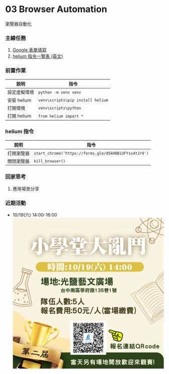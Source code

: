 # 03 Browser Automation
瀏覽器自動化

### 主線任務
1. [Google 表單填寫](https://forms.gle/d5kH8BiUFYss4tJr9)
2. [helium 指令一覽表 (英文)](https://github.com/mherrmann/helium/blob/master/docs/cheatsheet.md)

### 前置作業

|說明|指令|
|----|----|
|設定虛擬環境|`python -m venv venv`|
|安裝 helium|`venv\scripts\pip install helium`|
|打開環境|`venv\scripts\python`|
|打開 helium|`from helium import *`|

### helium 指令

|說明|指令|
|----|----|
|打開瀏覽器|`start_chrome('https://forms.gle/d5kH8BiUFYss4tJr9')`|
|關閉瀏覽器|`kill_browser()`|

### 回家思考
1. 應用場景分享

### 近期活動
- 10/19(六) 14:00-16:00
![10/19(六) 14:00-16:00](https://github.com/chuanyang-studio/webdev-101/blob/main/images/20241019-%E5%B0%8F%E5%AD%B8%E5%A0%82%E5%AE%A3%E5%82%B3.jpg?raw=true)
